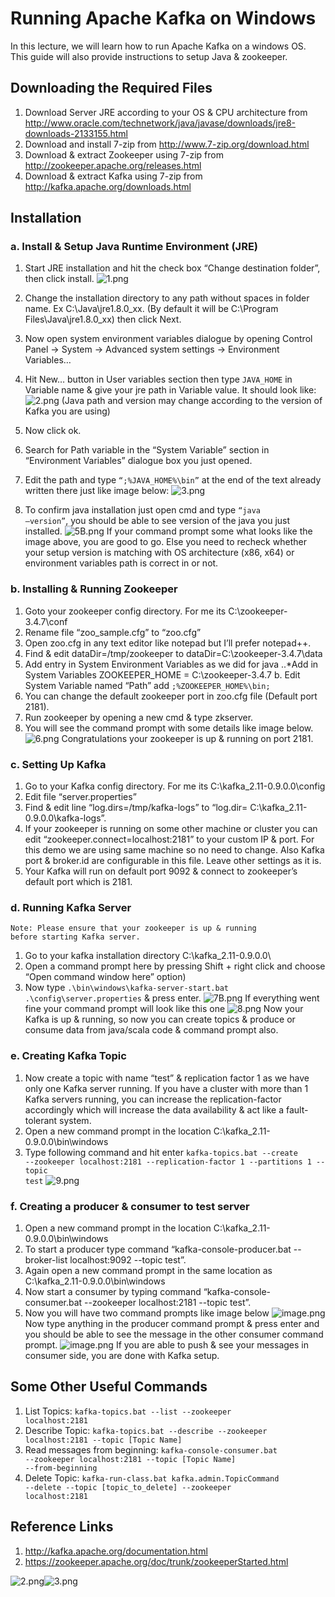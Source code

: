 
# Running Apache Kafka on Windows

In this lecture, we will learn how to run Apache Kafka on a windows OS. This guide will also provide instructions to setup Java & zookeeper.

## Downloading the Required Files

1. Download Server JRE according to your OS & CPU architecture from http://www.oracle.com/technetwork/java/javase/downloads/jre8-downloads-2133155.html
2. Download and install 7-zip from http://www.7-zip.org/download.html
3. Download & extract Zookeeper using 7-zip from http://zookeeper.apache.org/releases.html
4. Download & extract Kafka using 7-zip from http://kafka.apache.org/downloads.html

## Installation

### a. Install & Setup Java Runtime Environment (JRE)
1. Start JRE installation and hit the check box “Change destination folder”, then click install.
![1.png](img/1.png)
2. Change the installation directory to any path without spaces in folder name. Ex C:\Java\jre1.8.0_xx\. (By default it will be C:\Program Files\Java\jre1.8.0_xx) then click Next.
3. Now open system environment variables dialogue by opening Control Panel -> System -> Advanced system settings -> Environment Variables…
4. Hit New… button in User variables section then type <code>JAVA_HOME</code> in Variable name & give your jre path in Variable value. It should look like:
![2.png](img/2.png)
(Java path and version may change according to the version of Kafka you are using)

5. Now click ok.
6. Search for Path variable in the “System Variable” section in “Environment Variables” dialogue box you just opened.
7. Edit the path and type <code>“;%JAVA_HOME%\bin”</code> at the end of the text already written there just like image below:
![3.png](img/3.png)
8. To confirm java installation just open cmd and type <code>“java –version”</code>, you should be able to see version of the java you just installed.
![5B.png](img/5B.png)
If your command prompt some what looks like the image above, you are good to go. Else you need to recheck whether your setup version is matching with OS architecture (x86, x64) or environment variables path is correct in or not.

### b. Installing & Running Zookeeper
1. Goto your zookeeper config directory. For me its C:\zookeeper-3.4.7\conf
2. Rename file “zoo_sample.cfg” to “zoo.cfg”
3. Open zoo.cfg in any text editor like notepad but I’ll prefer notepad++.
4. Find & edit dataDir=/tmp/zookeeper to dataDir=C:\zookeeper-3.4.7\data
5. Add entry in System Environment Variables as we did for java
..*Add in System Variables ZOOKEEPER_HOME = C:\zookeeper-3.4.7
    b. Edit System Variable named “Path” add <code>;%ZOOKEEPER_HOME%\bin;</code>
6. You can change the default zookeeper port in zoo.cfg file (Default port 2181).
7. Run zookeeper by opening a new cmd & type zkserver.
8. You will see the command prompt with some details like image below.
![6.png](img/6.png)
Congratulations your zookeeper is up & running on port 2181.

### c. Setting Up Kafka
1. Go to your Kafka config directory. For me its C:\kafka_2.11-0.9.0.0\config
2. Edit file “server.properties”
3. Find & edit line “log.dirs=/tmp/kafka-logs” to “log.dir= C:\kafka_2.11-0.9.0.0\kafka-logs”.
4. If your zookeeper is running on some other machine or cluster you can edit “zookeeper.connect=localhost:2181” to your custom IP & port. For this demo we are using same machine so no need to change. Also Kafka port & broker.id are configurable in this file. Leave other settings as it is.
5. Your Kafka will run on default port 9092 & connect to zookeeper’s default port which is 2181.

### d. Running Kafka Server
<code>Note: Please ensure that your zookeeper is up & running before starting Kafka server.</code>
1. Go to your kafka installation directory C:\kafka_2.11-0.9.0.0\
2. Open a command prompt here by pressing Shift + right click and choose “Open command window here” option)
3. Now type <code>.\bin\windows\kafka-server-start.bat .\config\server.properties</code> & press enter.
![7B.png](img/7B.png)
If everything went fine your command prompt will look like this one
![8.png](img/8.png)
Now your Kafka is up & running, so now you can create topics & produce or consume data from java/scala code & command prompt also.

### e. Creating Kafka Topic
1. Now create a topic with name “test” & replication factor 1 as we have only one Kafka server running. If you have a cluster with more than 1 Kafka servers running, you can increase the replication-factor accordingly which will increase the data availability & act like a fault-tolerant system.
2. Open a new command prompt in the location C:\kafka_2.11-0.9.0.0\bin\windows
3. Type following command and hit enter
<code>kafka-topics.bat --create --zookeeper localhost:2181 --replication-factor 1 --partitions 1 --topic test</code>
![9.png](img/9.png)

### f. Creating a producer & consumer to test server 
1. Open a new command prompt in the location C:\kafka_2.11-0.9.0.0\bin\windows
2. To start a producer type command “kafka-console-producer.bat --broker-list localhost:9092 --topic test”.
3. Again open a new command prompt in the same location as C:\kafka_2.11-0.9.0.0\bin\windows
4. Now start a consumer by typing command “kafka-console-consumer.bat --zookeeper localhost:2181 --topic test”.
5. Now you will have two command prompts like image below
![image.png](attachment:image.png)
Now type anything in the producer command prompt & press enter and you should be able to see the message in the other consumer command prompt.
![image.png](attachment:image.png)
If you are able to push & see your messages in consumer side, you are done with Kafka setup.

## Some Other Useful Commands
1. List Topics: <code>kafka-topics.bat --list --zookeeper localhost:2181</code>
2. Describe Topic: <code>kafka-topics.bat --describe --zookeeper localhost:2181 --topic [Topic Name]</code>
3. Read messages from beginning: <code>kafka-console-consumer.bat --zookeeper localhost:2181 --topic [Topic Name] --from-beginning</code>
4. Delete Topic: <code>kafka-run-class.bat kafka.admin.TopicCommand --delete --topic [topic_to_delete] --zookeeper localhost:2181</code>
## Reference Links
1. http://kafka.apache.org/documentation.html
2. https://zookeeper.apache.org/doc/trunk/zookeeperStarted.html

![2.png](attachment:2.png)![3.png](attachment:3.png)
